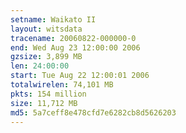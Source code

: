 ```yaml
---
setname: Waikato II
layout: witsdata
tracename: 20060822-000000-0
end: Wed Aug 23 12:00:00 2006
gzsize: 3,899 MB
len: 24:00:00
start: Tue Aug 22 12:00:01 2006
totalwirelen: 74,101 MB
pkts: 154 million
size: 11,712 MB
md5: 5a7ceff8e478cfd7e6282cb8d5626203
---
```

